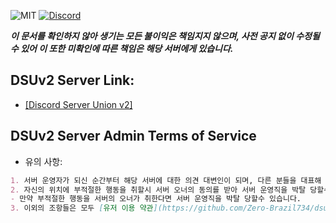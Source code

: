 ![MIT](https://img.shields.io/dub/l/vibe-d.svg)
[![Discord](https://discordapp.com/api/guilds/537682452479475723/embed.png)](https://discord.gg/drcqMAR)

***이 문서를 확인하지 않아 생기는 모든 불이익은 책임지지 않으며, 사전 공지 없이 수정될수 있어 이 또한 미확인에 따른 책임은 해당 서버에게 있습니다.***


## DSUv2 Server Link:

* [[Discord Server Union v2]](https://discord.gg/drcqMAR)

## DSUv2 Server Admin Terms of Service

* 유의 사항:
```markdown
1. 서버 운영자가 되신 순간부터 해당 서버에 대한 의견 대변인이 되며, 다른 분들을 대표해 입장 표명을 하실수 있습니다.
2. 자신의 위치에 부적절한 행동을 취할시 서버 오너의 동의를 받아 서버 운영직을 박탈 당할수 있습니다.
- 만약 부적절한 행동을 서버의 오너가 취한다면 서버 운영직을 박탈 당할수 있습니다.
3. 이외의 조항들은 모두 [유저 이용 약관](https://github.com/Zero-Brazil734/dsu-manager-backup/blob/master/documents/users.md)와 [서버 등록 정책](https://github.com/Zero-Brazil734/dsu-manager-backup/blob/master/documents/servers.md) 문서들과 공유됩니다.
